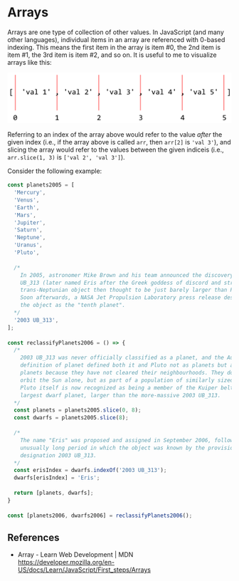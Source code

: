 # Arrays

Arrays are one type of collection of other values. In JavaScript (and many other languages), individual items in an array are referenced with 0-based indexing. This means the first item in the array is item #0, the 2nd item is item #1, the 3rd item is item #2, and so on. It is useful to me to visualize arrays like this:

![Array breakpoints](../images/array-breakpoints.png)

Referring to an index of the array above would refer to the value _after_ the given index (i.e., if the array above is called `arr`, then `arr[2]` is `'val 3'`), and slicing the array would refer to the values between the given indiceis (i.e., `arr.slice(1, 3)` is `['val 2', 'val 3']`).

Consider the following example:

```js
const planets2005 = [
  'Mercury',
  'Venus',
  'Earth',
  'Mars',
  'Jupiter',
  'Saturn',
  'Neptune',
  'Uranus',
  'Pluto',

  /*
    In 2005, astronomer Mike Brown and his team announced the discovery of 2003
    UB_313 (later named Eris after the Greek goddess of discord and strife), a
    trans-Neptunian object then thought to be just barely larger than Pluto.
    Soon afterwards, a NASA Jet Propulsion Laboratory press release described
    the object as the "tenth planet".
  */
  '2003 UB_313',
];

const reclassifyPlanets2006 = () => {
  /*
    2003 UB_313 was never officially classified as a planet, and the August 2006
    definition of planet defined both it and Pluto not as planets but as dwarf
    planets because they have not cleared their neighbourhoods. They do not
    orbit the Sun alone, but as part of a population of similarly sized objects.
    Pluto itself is now recognized as being a member of the Kuiper belt and the
    largest dwarf planet, larger than the more-massive 2003 UB_313.
  */
  const planets = planets2005.slice(0, 8);
  const dwarfs = planets2005.slice(8);

  /*
    The name "Eris" was proposed and assigned in September 2006, following an
    unusually long period in which the object was known by the provisional
    designation 2003 UB_313.
  */
  const erisIndex = dwarfs.indexOf('2003 UB_313');
  dwarfs[erisIndex] = 'Eris';

  return [planets, dwarfs];
}

const [planets2006, dwarfs2006] = reclassifyPlanets2006();
```

## References
- Array - Learn Web Development | MDN  
  https://developer.mozilla.org/en-US/docs/Learn/JavaScript/First_steps/Arrays